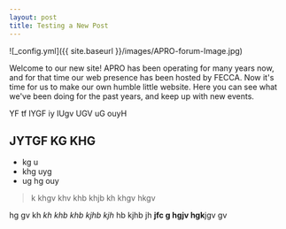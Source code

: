 ```yaml
---
layout: post
title: Testing a New Post
---
```


![_config.yml]({{ site.baseurl }}/images/APRO-forum-Image.jpg)

Welcome to our new site! APRO has been operating for many years now, and for that time our web presence has been hosted by FECCA. Now it's time for us to make our own humble little website. Here you can see what we've been doing for the past years, and keep up with new events.

YF tf IYGF iy IUgv UGV uG ouyH

## JYTGF KG KHG 

- kg u 
- khg uyg 
- ug hg ouy 

>k khgv khv khb khjb kh khgv hkgv 

hg gv kh *kh khb khb kjhb kjh* hb kjhb jh **jfc g hgjv hgk**jgv  gv 
